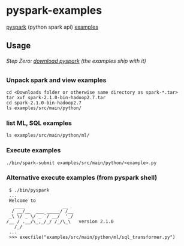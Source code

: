 # pyspark-examples
[pyspark](http://spark.apache.org/docs/0.9.0/python-programming-guide.html) (python spark api) [examples](http://spark.apache.org/examples.html)

## Usage

###### Step Zero: [download pyspark](http://spark.apache.org/downloads.html) (the examples ship with it)

### Unpack spark and view examples

    cd <Downloads folder or otherwise same directory as spark-*.tar>
    tar xvf spark-2.1.0-bin-hadoop2.7.tar
    cd spark-2.1.0-bin-hadoop2.7
    ls examples/src/main/python/

### list ML, SQL examples

    ls examples/src/main/python/ml/

### Execute examples

    ./bin/spark-submit examples/src/main/python/<example>.py 

### Alternative execute examples (from pyspark shell)

     $ ./bin/pyspark
     ...
     Welcome to
       ____              __
      / __/__  ___ _____/ /__
     _\ \/ _ \/ _ `/ __/  '_/
    /__ / .__/\_,_/_/ /_/\_\   version 2.1.0
       /_/
     ...
     >>> execfile("examples/src/main/python/ml/sql_transformer.py")
